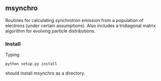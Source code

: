 ## msynchro

Routines for calculating synchrotron emission from a population of electrons (under certain assumptions). Also includes a tridiagonal matrix algorithm for evolving particle distributions.

### Install

Typing

```
python setup.py install
```

should install msynchro as a directory.

